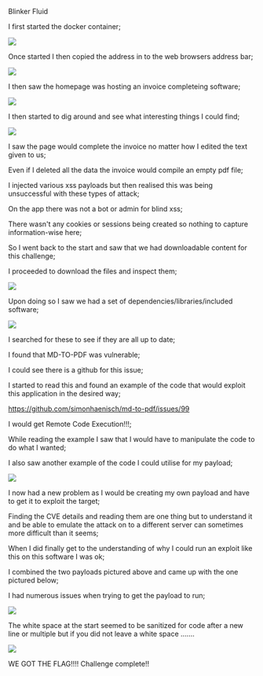 Blinker Fluid

I first started the docker container;

<img src= "./blinker fluid start.png">

Once started I then copied the address in to the web browsers address bar;

<img src= "./blinker fluid home.png">

I then saw the homepage was hosting an invoice completeing software;

<img src= "./blinker fluid invoice.png">

I then started to dig around and see what interesting things I could find;

<img src= "./blinker fluid new invoice.png">

I saw the page would complete the invoice no matter how I edited the text given to us;

Even if I deleted all the data the invoice would compile an empty pdf file;

I injected various xss payloads but then realised this was being unsuccessful with these types of attack;

On the app there was not a bot or admin for blind xss;

There wasn't any cookies or sessions being created so nothing to capture information-wise here;

So I went back to the start and saw that we had downloadable content for this challenge;

I proceeded to download the files and inspect them;

<img src= "./blinkers index backend.png">

Upon doing so I saw we had a set of dependencies/libraries/included software;

<img src= "./blinkers package.json backend.png">

I searched for these to see if they are all up to date;

I found that MD-TO-PDF was vulnerable;

I could see there is a github for this issue;

I started to read this and found an example of the code that would exploit this application in the desired way;

https://github.com/simonhaenisch/md-to-pdf/issues/99

I would get Remote Code Execution!!!;

While reading the example I saw that I would have to manipulate the code to do what I wanted;

I also saw another example of the code I could utilise for my payload;

<img src= "./github code.png">

I now had a new problem as I would be creating my own payload and have to get it to exploit the target; 

Finding the CVE details and reading them are one thing but to understand it and be able to 
emulate the attack on to a different server can sometimes more difficult than it seems;

When I did finally get to the understanding of why I could run an exploit like this on this software I was ok;

I combined the two payloads pictured above and came up with the one pictured below;

I had numerous issues when trying to get the payload to run;

<img src= "./blinker fluid new invoice with payload.png">

The white space at the start seemed to be sanitized for code after a new line or multiple but if you did not leave a white space .......


<img src= "./blinker fluid flag.png">

WE GOT THE FLAG!!!! 
Challenge complete!!
